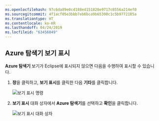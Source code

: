 ```yaml
---
ms.openlocfilehash: 97c6da89e0cd188ed151828e9717c8556a214ef0
ms.sourcegitcommit: 4f1acf05e3bbb7eb6bca9b65300c1c5b9772185a
ms.translationtype: HT
ms.contentlocale: ko-KR
ms.lasthandoff: 04/24/2019
ms.locfileid: "63456049"
---
```

## <a name="display-the-azure-explorer-view"></a>Azure 탐색기 보기 표시

**Azure 탐색기** 보기가 Eclipse에 표시되지 않으면 다음을 수행하여 표시할 수 있습니다.

1. **창**을 클릭하고, **보기 표시**를 클릭한 다음 **기타**를 클릭합니다.

   ![보기 표시 명령](../media/azure-toolkit-for-eclipse-show-azure-explorer/show-az-exp-01.png)

2. **보기 표시** 대화 상자에서 **Azure 탐색기**를 선택하고 **확인**을 클릭합니다.

   ![보기 표시 대화 상자](../media/azure-toolkit-for-eclipse-show-azure-explorer/show-az-exp-02.png)

